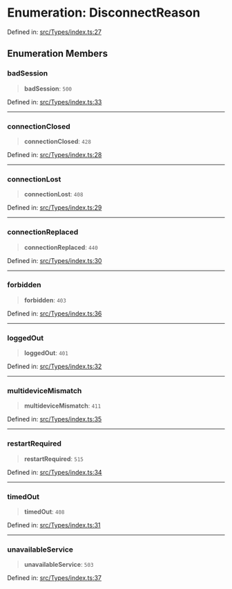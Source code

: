 # Enumeration: DisconnectReason

Defined in: [src/Types/index.ts:27](https://github.com/Fokusdotid/bail/blob/fcd0cec6f26de1fb545eb2e03fa5c63fbad99d3d/src/Types/index.ts#L27)

## Enumeration Members

### badSession

> **badSession**: `500`

Defined in: [src/Types/index.ts:33](https://github.com/Fokusdotid/bail/blob/fcd0cec6f26de1fb545eb2e03fa5c63fbad99d3d/src/Types/index.ts#L33)

***

### connectionClosed

> **connectionClosed**: `428`

Defined in: [src/Types/index.ts:28](https://github.com/Fokusdotid/bail/blob/fcd0cec6f26de1fb545eb2e03fa5c63fbad99d3d/src/Types/index.ts#L28)

***

### connectionLost

> **connectionLost**: `408`

Defined in: [src/Types/index.ts:29](https://github.com/Fokusdotid/bail/blob/fcd0cec6f26de1fb545eb2e03fa5c63fbad99d3d/src/Types/index.ts#L29)

***

### connectionReplaced

> **connectionReplaced**: `440`

Defined in: [src/Types/index.ts:30](https://github.com/Fokusdotid/bail/blob/fcd0cec6f26de1fb545eb2e03fa5c63fbad99d3d/src/Types/index.ts#L30)

***

### forbidden

> **forbidden**: `403`

Defined in: [src/Types/index.ts:36](https://github.com/Fokusdotid/bail/blob/fcd0cec6f26de1fb545eb2e03fa5c63fbad99d3d/src/Types/index.ts#L36)

***

### loggedOut

> **loggedOut**: `401`

Defined in: [src/Types/index.ts:32](https://github.com/Fokusdotid/bail/blob/fcd0cec6f26de1fb545eb2e03fa5c63fbad99d3d/src/Types/index.ts#L32)

***

### multideviceMismatch

> **multideviceMismatch**: `411`

Defined in: [src/Types/index.ts:35](https://github.com/Fokusdotid/bail/blob/fcd0cec6f26de1fb545eb2e03fa5c63fbad99d3d/src/Types/index.ts#L35)

***

### restartRequired

> **restartRequired**: `515`

Defined in: [src/Types/index.ts:34](https://github.com/Fokusdotid/bail/blob/fcd0cec6f26de1fb545eb2e03fa5c63fbad99d3d/src/Types/index.ts#L34)

***

### timedOut

> **timedOut**: `408`

Defined in: [src/Types/index.ts:31](https://github.com/Fokusdotid/bail/blob/fcd0cec6f26de1fb545eb2e03fa5c63fbad99d3d/src/Types/index.ts#L31)

***

### unavailableService

> **unavailableService**: `503`

Defined in: [src/Types/index.ts:37](https://github.com/Fokusdotid/bail/blob/fcd0cec6f26de1fb545eb2e03fa5c63fbad99d3d/src/Types/index.ts#L37)
